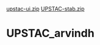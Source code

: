 [upstac-ui.zip](https://github.com/arvin855/UPSTAC_arvindh/files/6391544/upstac-ui.zip)
[UPSTAC-stab.zip](https://github.com/arvin855/UPSTAC_arvindh/files/6391549/UPSTAC-stab.zip)
# UPSTAC_arvindh
